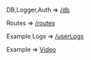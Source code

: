 
DB,Logger,Auth => [/db](https://github.com/YunusEmreKarakose/eva/tree/main/db)

Routes => [/routes](https://github.com/YunusEmreKarakose/eva/tree/main/routes)

Example Logs => [/userLogs](https://github.com/YunusEmreKarakose/eva/tree/main/userLogs)

Example => [Video](https://www.youtube.com/watch?v=oVAYlf1hU2U)



